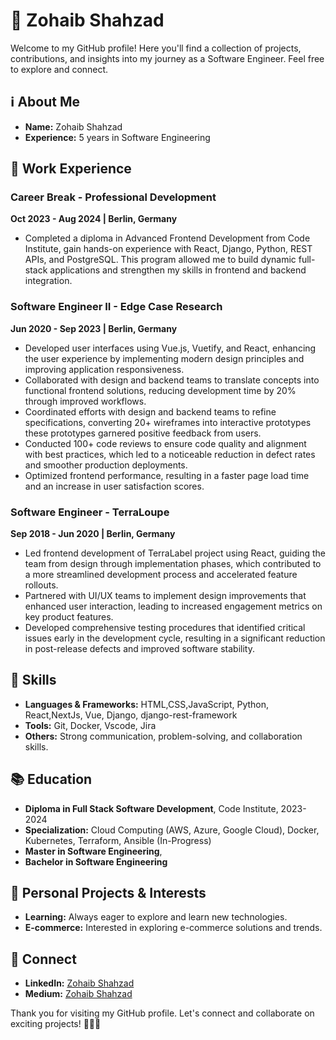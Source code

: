 # 👋 Zohaib Shahzad

Welcome to my GitHub profile! Here you'll find a collection of projects, contributions, and insights into my journey as a Software Engineer. Feel free to explore and connect.

## ℹ️ About Me

- **Name:** Zohaib Shahzad
- **Experience:** 5 years in Software Engineering

## 💼 Work Experience

### Career Break - Professional Development
**Oct 2023 - Aug 2024 | Berlin, Germany**

- Completed a diploma in Advanced Frontend Development from Code Institute, gain hands-on experience
with React, Django, Python, REST APIs, and PostgreSQL. This program allowed me to build dynamic
full-stack applications and strengthen my skills in frontend and backend integration.

### Software Engineer II - Edge Case Research
**Jun 2020 - Sep 2023 | Berlin, Germany**

- Developed user interfaces using Vue.js, Vuetify, and React, enhancing the user experience by implementing
  modern design principles and improving application responsiveness.
- Collaborated with design and backend teams to translate concepts into functional frontend solutions,
  reducing development time by 20% through improved workflows.
- Coordinated efforts with design and backend teams to refine specifications, converting 20+ wireframes into
  interactive prototypes these prototypes garnered positive feedback from users.
- Conducted 100+ code reviews to ensure code quality and alignment with best practices, which led to a
  noticeable reduction in defect rates and smoother production deployments.
- Optimized frontend performance, resulting in a faster page load time and an increase in user satisfaction
  scores.

### Software Engineer - TerraLoupe
**Sep 2018 - Jun 2020 | Berlin, Germany**

- Led frontend development of TerraLabel project using React, guiding the team from design through
  implementation phases, which contributed to a more streamlined development process and accelerated
  feature rollouts.
- Partnered with UI/UX teams to implement design improvements that enhanced user interaction, leading to
  increased engagement metrics on key product features.
- Developed comprehensive testing procedures that identified critical issues early in the development cycle,
  resulting in a significant reduction in post-release defects and improved software stability.

## 🚀 Skills

- **Languages & Frameworks:** HTML,CSS,JavaScript, Python, React,NextJs, Vue, Django, django-rest-framework
- **Tools:** Git, Docker, Vscode, Jira
- **Others:** Strong communication, problem-solving, and collaboration skills.


## 📚 Education

- **Diploma in Full Stack Software Development**, Code Institute, 2023-2024
- **Specialization:** Cloud Computing (AWS, Azure, Google Cloud), Docker, Kubernetes, Terraform, Ansible (In-Progress)
- **Master in Software Engineering**, 
- **Bachelor in Software Engineering**



## 🌟 Personal Projects & Interests

- **Learning:** Always eager to explore and learn new technologies.
- **E-commerce:** Interested in exploring e-commerce solutions and trends.

## 🔗 Connect

- **LinkedIn:** [Zohaib Shahzad](https://www.linkedin.com/in/zohaibshahzad00/)
- **Medium:** [Zohaib Shahzad](https://medium.com/@zohaibshahzad16)

Thank you for visiting my GitHub profile. Let's connect and collaborate on exciting projects! 👩‍💻🚀
